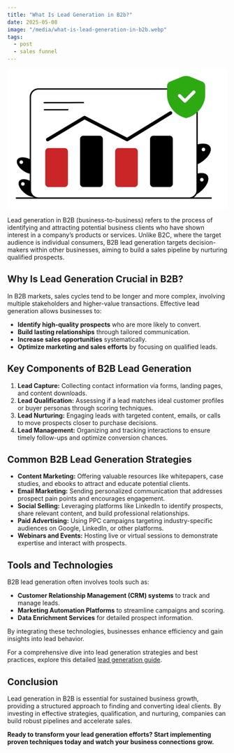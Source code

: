 ```yaml
---
title: "What Is Lead Generation in B2b?"
date: 2025-05-08
image: "/media/what-is-lead-generation-in-b2b.webp"
tags:
  - post
  - sales funnel
---
```


![What Is Lead Generation in B2b?](/media/what-is-lead-generation-in-b2b.webp)

Lead generation in B2B (business-to-business) refers to the process of identifying and attracting potential business clients who have shown interest in a company’s products or services. Unlike B2C, where the target audience is individual consumers, B2B lead generation targets decision-makers within other businesses, aiming to build a sales pipeline by nurturing qualified prospects.

## Why Is Lead Generation Crucial in B2B?

In B2B markets, sales cycles tend to be longer and more complex, involving multiple stakeholders and higher-value transactions. Effective lead generation allows businesses to:

- **Identify high-quality prospects** who are more likely to convert.
- **Build lasting relationships** through tailored communication.
- **Increase sales opportunities** systematically.
- **Optimize marketing and sales efforts** by focusing on qualified leads.

## Key Components of B2B Lead Generation

1. **Lead Capture:** Collecting contact information via forms, landing pages, and content downloads.
2. **Lead Qualification:** Assessing if a lead matches ideal customer profiles or buyer personas through scoring techniques.
3. **Lead Nurturing:** Engaging leads with targeted content, emails, or calls to move prospects closer to purchase decisions.
4. **Lead Management:** Organizing and tracking interactions to ensure timely follow-ups and optimize conversion chances.

## Common B2B Lead Generation Strategies

- **Content Marketing:** Offering valuable resources like whitepapers, case studies, and ebooks to attract and educate potential clients.
- **Email Marketing:** Sending personalized communication that addresses prospect pain points and encourages engagement.
- **Social Selling:** Leveraging platforms like LinkedIn to identify prospects, share relevant content, and build professional relationships.
- **Paid Advertising:** Using PPC campaigns targeting industry-specific audiences on Google, LinkedIn, or other platforms.
- **Webinars and Events:** Hosting live or virtual sessions to demonstrate expertise and interact with prospects.

## Tools and Technologies

B2B lead generation often involves tools such as:

- **Customer Relationship Management (CRM) systems** to track and manage leads.
- **Marketing Automation Platforms** to streamline campaigns and scoring.
- **Data Enrichment Services** for detailed prospect information.

By integrating these technologies, businesses enhance efficiency and gain insights into lead behavior.

For a comprehensive dive into lead generation strategies and best practices, explore this detailed [lead generation guide](https://leadcraftr.com/posts/lead-generation/).

## Conclusion

Lead generation in B2B is essential for sustained business growth, providing a structured approach to finding and converting ideal clients. By investing in effective strategies, qualification, and nurturing, companies can build robust pipelines and accelerate sales.  

**Ready to transform your lead generation efforts? Start implementing proven techniques today and watch your business connections grow.**
